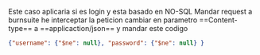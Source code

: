 
Este caso aplicaria si es login y esta basado en NO-SQL
Mandar request a burnsuite he interceptar la peticion cambiar en parametro ==Content-type== a ==applicaction/json== y mandar este codigo

```json
{"username": {"$ne": null}, "password": {"$ne": null} }
```

